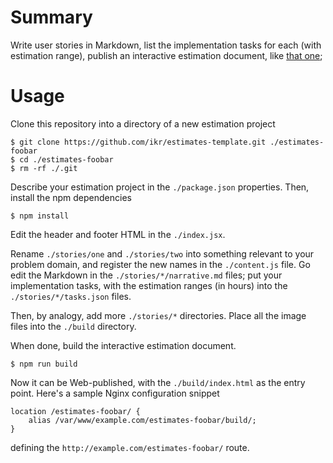 # Summary

Write user stories in Markdown, list the implementation tasks for each (with estimation range),
publish an interactive estimation document, like [that one](https://ikr.su/h/estimates-template/);

# Usage

Clone this repository into a directory of a new estimation project

    $ git clone https://github.com/ikr/estimates-template.git ./estimates-foobar
    $ cd ./estimates-foobar
    $ rm -rf ./.git

Describe your estimation project in the `./package.json` properties. Then, install the npm
dependencies

    $ npm install

Edit the header and footer HTML in the `./index.jsx`.

Rename `./stories/one` and `./stories/two` into something relevant to your problem domain, and register
the new names in the `./content.js` file. Go edit the Markdown in the `./stories/*/narrative.md`
files; put your implementation tasks, with the estimation ranges (in hours) into the
`./stories/*/tasks.json` files.

Then, by analogy, add more `./stories/*` directories. Place all the image files into the `./build`
directory.

When done, build the interactive estimation document.

    $ npm run build

Now it can be Web-published, with the `./build/index.html` as the entry point. Here's a sample Nginx
configuration snippet

    location /estimates-foobar/ {
        alias /var/www/example.com/estimates-foobar/build/;
    }

defining the `http://example.com/estimates-foobar/` route.
